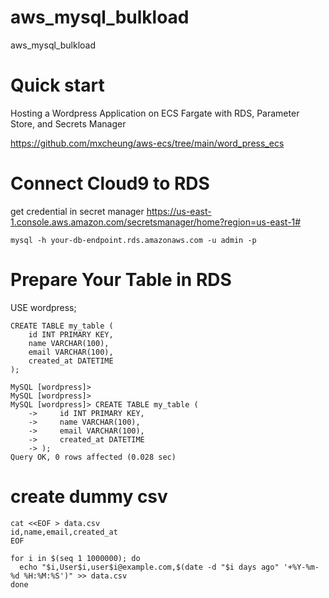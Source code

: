 # aws_mysql_bulkload
aws_mysql_bulkload


# Quick start
Hosting a Wordpress Application on ECS Fargate with RDS, Parameter Store, and Secrets Manager

https://github.com/mxcheung/aws-ecs/tree/main/word_press_ecs

# Connect Cloud9 to RDS
get credential in secret manager
https://us-east-1.console.aws.amazon.com/secretsmanager/home?region=us-east-1#
```
mysql -h your-db-endpoint.rds.amazonaws.com -u admin -p
```


# Prepare Your Table in RDS
USE wordpress;
```
CREATE TABLE my_table (
    id INT PRIMARY KEY,
    name VARCHAR(100),
    email VARCHAR(100),
    created_at DATETIME
);
```


```
MySQL [wordpress]> 
MySQL [wordpress]> 
MySQL [wordpress]> CREATE TABLE my_table (
    ->     id INT PRIMARY KEY,
    ->     name VARCHAR(100),
    ->     email VARCHAR(100),
    ->     created_at DATETIME
    -> );
Query OK, 0 rows affected (0.028 sec)
```


# create dummy csv

```
cat <<EOF > data.csv
id,name,email,created_at
EOF

for i in $(seq 1 1000000); do
  echo "$i,User$i,user$i@example.com,$(date -d "$i days ago" '+%Y-%m-%d %H:%M:%S')" >> data.csv
done
```
